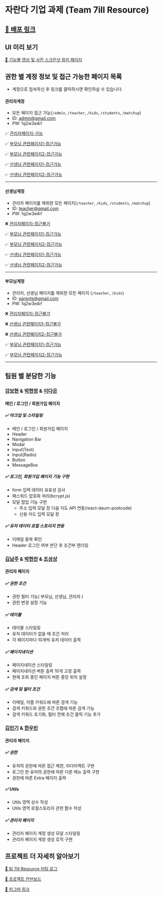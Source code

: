 # 자란다 기업 과제 (Team 7ill Resource)

## [🔗 배포 링크](https://naughty-curie-d72f2a.netlify.app/)

## UI 미리 보기

[🔗 기능별 영상 및 사진 스크린샷 위키 페이지](https://github.com/SeongsangCHO/wanted-preonboarding-subject-3/wiki/%ED%8E%98%EC%9D%B4%EC%A7%80-%EB%B3%84-%EC%8A%A4%ED%81%AC%EB%A6%B0%EC%83%B7)


## 권한 별 계정 정보 및 접근 가능한 페이지 목록

- 계정으로 접속하신 후 링크를 클릭하시면 확인하실 수 있습니다.

#### 관리자계정

- 모든 페이지 접근 가능(`/admin`, `/teacher`, `/kids`, `/students`, `/matchup`)
- ID: [admin@gmail.com](mailto:admin@gmail.com)
- PW: 1q2w3e4r!

✅   [관리자페이지-가능](https://naughty-curie-d72f2a.netlify.app/admin)

✅   [부모님 관련페이지1-접근가능](https://naughty-curie-d72f2a.netlify.app/teacher)

✅   [부모님 관련페이지2-접근가능](https://naughty-curie-d72f2a.netlify.app/kids)

✅   [선생님 관련페이지1-접근가능](https://naughty-curie-d72f2a.netlify.app/students)

✅   [선생님 관련페이지2-접근가능](https://naughty-curie-d72f2a.netlify.app/matchup)


---


#### 선생님계정

- 관리자 페이지를 제외한 모든 페이지(`/teacher`, `/kids`, `/students`, `/matchup`)
- ID: [teacher@gmail.com](mailto:admin@gmail.com)
- PW: 1q2w3e4r!

❌   [관리자페이지-접근불가](https://naughty-curie-d72f2a.netlify.app/admin)

✅   [부모님 관련페이지1-접근가능](https://naughty-curie-d72f2a.netlify.app/teacher)

✅   [부모님 관련페이지2-접근가능](https://naughty-curie-d72f2a.netlify.app/kids)

✅   [선생님 관련페이지1-접근가능](https://naughty-curie-d72f2a.netlify.app/matchup)

✅   [선생님 관련페이지2-접근가능](https://naughty-curie-d72f2a.netlify.app/students)


---

#### 부모님계정

- 관리자, 선생님 페이지를 제외한 모든 페이지 (`/teacher`, `/kids`)
- ID: [parents@gmail.com](mailto:parents@gmail.com)
- PW: 1q2w3e4r!

❌   [관리자페이지-접근불가](https://naughty-curie-d72f2a.netlify.app/admin)

❌   [선생님 관련페이지1-접근불가](https://naughty-curie-d72f2a.netlify.app/students)

❌   [선생님 관련페이지2-접근불가](https://naughty-curie-d72f2a.netlify.app/matchup)

✅   [부모님 관련페이지1-접근가능](https://naughty-curie-d72f2a.netlify.app/teacher)

✅   [부모님 관련페이지2-접근가능](https://naughty-curie-d72f2a.netlify.app/kids)

---


## 팀원 별 분담한 기능

### [강보현](https://github.com/bohyunkang) & [박현정](https://github.com/imhjlov) & [이다은](https://github.com/daeun-react)

#### 메인 / 로그인 / 회원가입 페이지

##### ✅ 마크업 및 스타일링

- 메인 / 로그인 / 회원가입 페이지
- Header
- Navigation Bar
- Modal
- Input(Text)
- Input(Radio)
- Button
- MessageBox

##### ✅ 로그인, 회원가입 페이지 기능 구현

- form 입력 데이터 유효성 검사
- 패스워드 암호화 처리(bcrypt.js)
- 모달 팝업 기능 구현
  - 주소 입력 모달 창 다음 지도 API 연동(react-daum-postcode)
  - 신용 카드 입력 모달 창

##### ✅ 유저 데이터 로컬 스토리지 연동

- 이메일 중복 확인
- Header 로그인 여부 판단 후 조건부 렌더링

### [김남주](https://github.com/skawnkk) & [박현찬](https://github.com/Eyes0n) & [조성상](https://github.com/SeongsangCHO)

#### 관리자 페이지

##### ✅ 권한 조건

- 권한 필터 기능( 부모님, 선생님, 관리자 )
- 권한 변경 설정 기능

##### ✅ 테이블

- 테이블 스타일링
- 유저 데이터가 없을 때 조건 처리
- 각 페이지마다 10개씩 유저 데이터 출력

##### ✅ 페이지네이션

- 페이지네이션 스타일링
- 페이지네이션 버튼 출력 10개 고정 출력
- 현재 조회 중인 페이지 버튼 중앙 위치 설정

##### ✅ 검색 및 필터 조건

- 이메일, 이름 키워드에 따른 검색 기능
- 검색 키워드와 권한 조건 조합에 따른 검색 기능
- 검색 키워드 초기화, 필터 전체 조건 클릭 기능 추가

### [김민기](https://github.com/mong-byte) & [한우빈](https://github.com/hwb0218)

#### 관리자 페이지

##### ✅ 권한

- 유저의 권한에 따른 접근 제한, 리다이렉트 구현
- 로그인 한 유저의 권한에 따른 다른 메뉴 출력 구현
- 권한에 따른 Extra 페이지 출력

##### ✅ Utils

- Utils 영역 상수 작성
- Utils 영역 로컬스토리지 관련 함수 작성

##### ✅ 관리자 페이지

- 관리자 페이지 계정 생성 모달 스타일링
- 관리자 페이지 계정 생성 로직 구현

## 프로젝트 더 자세히 알아보기

[🔗 팀 7ill Resource 미팅 로그](https://bohyunkang.notion.site/7ill-Resource-2f8ec63f3a9048418eaa18269cc9bfb8)

[🔗 프로젝트 칸반보드](https://github.com/SeongsangCHO/wanted-preonboarding-subject-3/projects/1)

[🔗 피그마 링크](https://www.figma.com/file/BV3d2knhk0j275H0kLQnRs/%EC%9E%90%EB%9E%80%EB%8B%A4-%ED%94%84%EB%A1%9C%ED%86%A0%ED%83%80%EC%9E%85-UI-%EB%94%94%EC%9E%90%EC%9D%B8?node-id=0%3A1)

